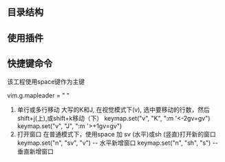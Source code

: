 ## 目录结构

## 使用插件

## 快捷键命令

该工程使用space键作为主键

vim.g.mapleader = " "

1. 单行或多行移动
大写的K和J, 在视觉模式下(v), 选中要移动的行数，然后shift+j(上),或shift+k移动（下）
keymap.set("v", "K", ":m '<-2<CR>gv=gv")
keymap.set("v", "J", ":m '>+1<CR>gv=gv")  
2. 打开窗口
在普通模式下，使用space 加 sv (水平)或sh (竖直)打开新的窗口
keymap.set("n", "<leader>sv", "<C-w>v") -- 水平新增窗口 
keymap.set("n", "<leader>sh", "<C-w>s") -- 垂直新增窗口 

